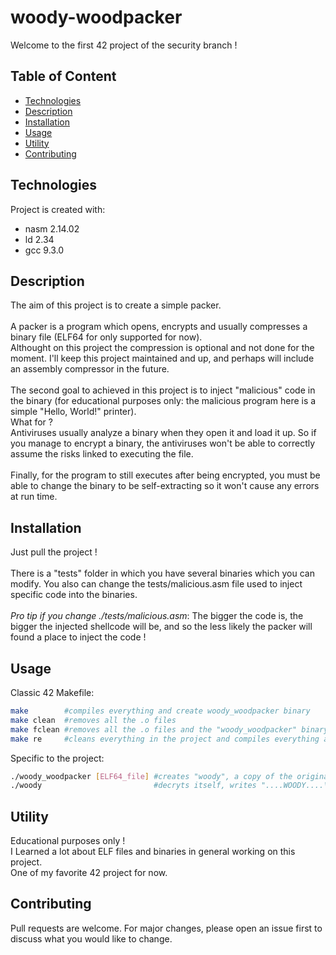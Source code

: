 # woody-woodpacker
Welcome to the first 42 project of the security branch !

## Table of Content

* [Technologies](#technologies)
* [Description](#description)
* [Installation](#installation)
* [Usage](#usage)
* [Utility](#utility)
* [Contributing](#contributing)

## Technologies

Project is created with:
* nasm 2.14.02
* ld 2.34
* gcc 9.3.0

## Description

The aim of this project is to create a simple packer.\
\
A packer is a program which opens, encrypts and usually compresses a binary file (ELF64 for only supported for now).\
Althought on this project the compression is optional and not done for the moment. I'll keep this project maintained and up, and perhaps will include an assembly compressor in the future.\
\
The second goal to achieved in this project is to inject "malicious" code in the binary (for educational purposes only: the malicious program here is a simple "Hello, World!" printer).\
What for ?\
Antiviruses usually analyze a binary when they open it and load it up. So if you manage to encrypt a binary, the antiviruses won't be able to correctly assume the risks linked to executing the file.\
\
Finally, for the program to still executes after being encrypted, you must be able to change the binary to be self-extracting so it won't cause any errors at run time.

## Installation

Just pull the project !\
\
There is a "tests" folder in which you have several binaries which you can modify. You also can change the tests/malicious.asm file used to inject specific code into the binaries.\
\
*Pro tip if you change ./tests/malicious.asm*: The bigger the code is, the bigger the injected shellcode will be, and so the less likely the packer will found a place to inject the code !

## Usage

Classic 42 Makefile:
````sh
make		#compiles everything and create woody_woodpacker binary
make clean	#removes all the .o files
make fclean	#removes all the .o files and the "woody_woodpacker" binary
make re		#cleans everything in the project and compiles everything again
````

Specific to the project:
````sh
./woody_woodpacker [ELF64_file]	#creates "woody", a copy of the original binary with injected code in it
./woody							#decryts itself, writes "....WOODY....\n", and then does the same thing as the binary from which it has been created
````

## Utility

Educational purposes only !\
I Learned a lot about ELF files and binaries in general working on this project.\
One of my favorite 42 project for now.

## Contributing

Pull requests are welcome. For major changes, please open an issue first to discuss what you would like to change.